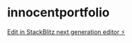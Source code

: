# innocentportfolio

[Edit in StackBlitz next generation editor ⚡️](https://stackblitz.com/~/github.com/innogosha/innocentportfolio)